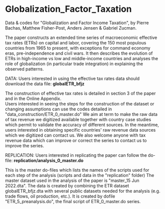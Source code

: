 # Globalization_Factor_Taxation
Data & codes for "Globalization and Factor Income Taxation", by Pierre Bachas, Matthew Fisher-Post, Anders Jensen & Gabriel Zucman.

The paper constructs an extended time series of macroeconomic effective tax rates (ETRs) on capital and labor, covering the 150 most populous countries from 1965 to present, with exceptions for command economy eras, pre-independence and civil wars. It then describes the evolution of ETRs in high-income vs low and middle-income countries and analyses the role of globalization (in particular trade integration) in explaining the observed patterns. 

DATA: Users interested in using the effective tax rates data should download the data file: **globalETR_bfjz**

The construction of effective tax rates is detailed in section 3 of the paper and in the Online Appendix.  
Users interested in seeing the steps for the construction of the dataset or changing assumptions can use the codes detailed in "data_construction/ETR_0_master.do" 
We aim at term to make the raw data of tax revenue we digitized available together with country case studies which permit to validate the accuracy of different sources. In the meantime, users interested in obtaining specific countries' raw revenue data sources which we digitized can contact us. 
We also welcome anyone with tax revenue data which can improve or correct the series to contact us to improve the series. 

REPLICATION: Users interested in replicating the paper can follow the do-file: **replication/analysis_0_master.do**

This is the master do-files which lists the names of the scripts used for each step of the analysis (scripts and data in the "replication" folder) 
The master dataset used in the analysis of the paper is "master_15 Jun 2022.dta". The data is created by combining the ETR dataset globalETR_bfjz.dta with several public datasets needed for the analysis (e.g. trade flows, oil production, etc.). It is created by dofile "ETR_5_preanalysis.do", the final script of ETR_0_master.do series. 






